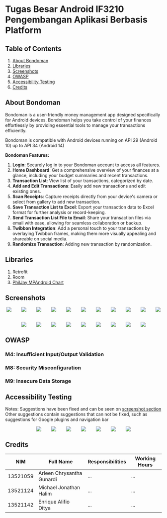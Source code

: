 # Tugas Besar Android IF3210 Pengembangan Aplikasi Berbasis Platform

## Table of Contents

1. [About Bondoman](#about-bondoman)
2. [Libraries](#libraries)
3. [Screenshots](#screenshots)
4. [OWASP](#owasp)
5. [Accessibility Testing](#accessibility-testing)
6. [Credits](#credits)

## About Bondoman

Bondoman is a user-friendly money management app designed specifically for Android devices. Bondoman helps you take control of your finances effortlessly by providing essential tools to manage your transactions efficiently.

Bondoman is compatible with Android devices running on API 29 (Android 10) up to API 34 (Android 14)

<b>Bondoman Features:</b>

1. <b>Login</b>: Securely log in to your Bondoman account to access all features.
2. <b>Home Dashboard</b>: Get a comprehensive overview of your finances at a glance, including your budget summaries and recent transactions.
3. <b>Transaction List</b>: View list of your transactions, categorized by date.
4. <b>Add and Edit Transactions</b>: Easily add new transactions and edit existing ones.
5. <b>Scan Receipts</b>: Capture receipts directly from your device's camera or select from gallery to add new transaction.
6. <b>Save Transaction List to Excel</b>: Export your transaction data to Excel format for further analysis or record-keeping.
7. <b>Send Transaction List File to Email</b>: Share your transaction files via email with ease, allowing for seamless collaboration or backup.
8. <b>Twibbon Integration</b>: Add a personal touch to your transactions by overlaying Twibbon frames, making them more visually appealing and shareable on social media.
9. <b>Randomize Transaction</b>: Adding new transaction by randomization.

## Libraries

1. Retrofit
2. Room
3. [PhilJay MPAndroid Chart](https://github.com/PhilJay/MPAndroidChart)

## Screenshots

<div style="display: flex; justify-content: center; flex-wrap: wrap;gap: 2rem;">
    <img src="screenshot/1_login.png" style="max-width: 300px;">
    <img src="screenshot/2_login_input.png" style="max-width: 300px;">
    <img src="screenshot/3_home.png" style="max-width: 300px;">
    <img src="screenshot/4_transaction_list.png" style="max-width: 300px;">
    <img src="screenshot/5_detail_transaction.png" style="max-width: 300px;">
    <img src="screenshot/6_add_transaction.jpg" style="max-width: 300px;">
    <img src="screenshot/7_add_transaction_location.png" style="max-width: 300px;">
    <img src="screenshot/8_edit_transaction.jpg" style="max-width: 300px;">
    <img src="screenshot/9_scan_options.png" style="max-width: 300px;">
    <img src="screenshot/10_scan_camera.png" style="max-width: 300px;">
    <img src="screenshot/12_scan_select_picture.png" style="max-width: 300px;">
    <img src="screenshot/13_scan_result.png" style="max-width: 300px;">
    <img src="screenshot/14_chart.png" style="max-width: 300px;">
    <img src="screenshot/15_settings.png" style="max-width: 300px;">
    <img src="screenshot/16_save_transaction_list.png" style="max-width: 300px;">
    <img src="screenshot/18_send_transaction_list.png" style="max-width: 300px;">
    <img src="screenshot/19_send_transaction_list_email.png" style="max-width: 300px;">
    <img src="screenshot/20_randomize_transaction.png" style="max-width: 300px;">
    <img src="screenshot/21_twibbon.png" style="max-width: 300px;">
    <img src="screenshot/22_twibbon_save.png" style="max-width: 300px;">
</div>

## OWASP

### M4: Insufficient Input/Output Validation

### M8: Security Misconfiguration

### M9: Insecure Data Storage

## Accessibility Testing

Notes: Suggestions have been fixed and can be seen on [screenshot section](#screenshots)<br>
Other suggestions contain suggestions that can not be fixed, such as suggestions for Google plugins and navigation bar<br>

<div style="display: flex; justify-content: center; flex-wrap: wrap;gap: 2rem;">
    <img src="screenshot/accessibility_testing/2_home_see_all_button.png" style="max-width: 300px;">
    <img src="screenshot/accessibility_testing/8_transaction_edit_button.png" style="max-width: 300px;">
    <img src="screenshot/accessibility_testing/9_transaction_text_field.png" style="max-width: 300px;">
    <img src="screenshot/accessibility_testing/12_transaction_save_button.png" style="max-width: 300px;">
    <img src="screenshot/accessibility_testing/13_chart_container.png" style="max-width: 300px;">
    <img src="screenshot/accessibility_testing/14_chart_insight_text.png" style="max-width: 300px;">
    <img src="screenshot/accessibility_testing/16_twibbon_retake_button.png" style="max-width: 300px;">
</div>

## Credits

| NIM      | Full Name                 | Responsibilities | Working Hours |
| -------- | ------------------------- | ---------------- | ------------- |
| 13521059 | Arleen Chrysantha Gunardi | ...              | ...           |
| 13521124 | Michael Jonathan Halim    | ...              | ...           |
| 13521142 | Enrique Alifio Ditya      | ...              | ...           |
